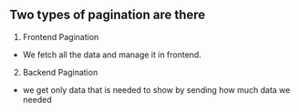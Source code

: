 ## Two types of pagination are there

1. Frontend Pagination

- We fetch all the data and manage it in frontend.

2. Backend Pagination

- we get only data that is needed to show by sending how much data we needed
